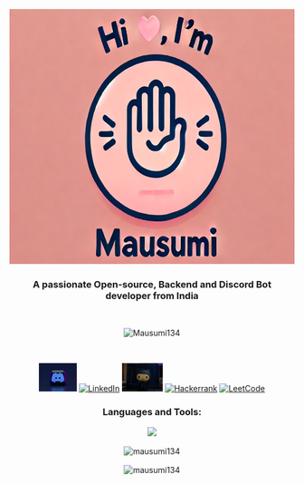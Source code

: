 <p align="center">
  <img src="header.png" alt="Header Image" height="450" width="100%">
</p>
<h3 align="center">A passionate Open-source, Backend and Discord Bot developer from India</h3>
<br>
<p align="center"> <img src="https://komarev.com/ghpvc/?username=mausumi134&label=Profile%20views&color=0e75b6&style=flat" alt="Mausumi134" /> </p>
<br>
<p align="center">
  <a href="https://discord.com/users/1284912937323987076"><img src="discord.jpg" alt="Discord" height="50"></a>
  <a href="https://www.linkedin.com/in/mausumi-ghadei-006466229/"><img src="linkedin.jpg" alt="LinkedIn" height="50"></a>
  <a href="https://github.com/Mausumi134"><img src="github.jpg" alt="GitHub" height="50"></a>
  <a href="https://www.hackerrank.com/profile/imausumi8093"><img src="Hackerank.jpg" alt="Hackerrank" height="50"></a>
  <a href="https://leetcode.com/u/Mausumighadei/"><img src="leetcode.jpg" alt="LeetCode" height="50"></a>
</p>

                           

<h3 align="center">Languages and Tools:</h3>
<p align="center"> 
<img src="https://skillicons.dev/icons?i=aws,bash,c,cs,cpp,css,discord,bots,express,figma,git,github,githubactions,gitlab,heroku,html,js,jest,linux,mongodb,netlify,nextjs,nodejs,postgres,postman,powershell,py,react,mysql,stackoverflow,styledcomponents,tailwind,twitter,ts,unity,v,vercel,vim,vite,waswebpack,workers&perline=8&theme=dark" />
</p>

<p align="center"> <img align="center" src="https://github-readme-stats-sync.vercel.app/api?username=mausumi134&count_private=true&show_icons=true&theme=radical&border_radius=10" alt="mausumi134" /></p>
<p align="center"> <img align="center" src="https://github-readme-streak-stats.herokuapp.com?user=mausumi134&theme=dracula&hide_border=true" alt="mausumi134" /></p>
